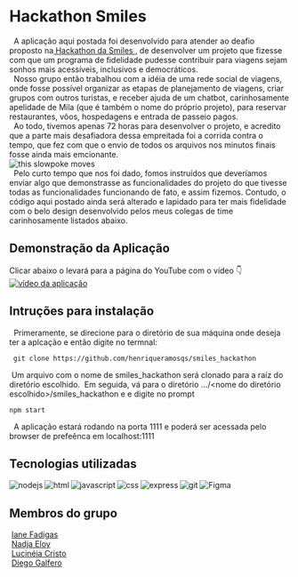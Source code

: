 # Hackathon Smiles
  &nbsp; A aplicação aqui postada foi desenvolvido para atender ao deafio proposto na<a href="https://www.hackathonsmiles.com.br/"> Hackathon da Smiles </a>
  , de desenvolver um projeto que fizesse com que um programa de fidelidade pudesse contribuir para viagens sejam sonhos mais acessíveis, inclusivos e democráticos.
  <br>
  &nbsp; Nosso grupo então trabalhou com a idéia de uma rede social de viagens, onde fosse possível organizar as etapas de planejamento de viagens, criar grupos com outros turistas,
  e receber ajuda  de um chatbot, carinhosamente apelidade de Mila (que é também o nome do próprio projeto),  para reservar restaurantes, vôos, hospedagens e entrada de passeio pagos.
     <br>
    &nbsp; Ao todo, tivemos apenas 72 horas para desenvolver o projeto, e acredito que a parte mais desafiadora dessa empreitada foi a corrida contra o tempo, que fez com que o envio de todos os arquivos nos minutos finais fosse ainda mais emcionante.<br>
   <img align="center" src="http://pa1.narvii.com/5725/2f6a9716c1c4c9f5ff058ebcbe8123f61dcdf615_hq.gif" alt="this slowpoke moves"  />
   <br>
    &nbsp;
   Pelo curto tempo que nos foi dado, fomos instruídos que deveríamos enviar algo que demonstrasse as funcionalidades do projeto do que tivesse todas as funcionalidades
   funcionando de fato, e assim fizemos. Contudo, o código aqui postado ainda será alterado e lapidado para ter mais fidelidade com o belo design desenvolvido pelos meus colegas de time carinhosamente listados abaixo.
   
## Demonstração da Aplicação

Clicar abaixo o levará para a página do YouTube com o vídeo :point_down:
<br>
[![vídeo da aplicação](https://img.youtube.com/vi/sY2M7lYj5qM/0.jpg)](https://www.youtube.com/watch?v=sY2M7lYj5qM)




## Intruções para instalação
  &nbsp; Primeramente, se direcione para o diretório de sua máquina onde deseja ter a aplcação e então digite no termnal:
   
  ```
   git clone https://github.com/henriqueramosqs/smiles_hackathon
   ```
   
  &nbsp;Um arquivo com o nome de smiles_hackathon será clonado para a raíz do diretório escolhido.
   &nbsp;Em seguida, vá para o diretório .../<nome do diretório escolhido>/smiles_hackathon e e digite no prompt
   ```
   npm start
   ```
&nbsp; A aplicação estará rodando na porta 1111 e poderá ser acessada pelo browser de prefeênca em localhost:1111

## Tecnologias utilizadas

<img align="left" alt="nodejs" src="https://img.shields.io/badge/node.js%20-%2343853D.svg?&style=for-the-badge&logo=node.js&logoColor=white" />
<img align="left" alt="html" src="https://img.shields.io/badge/HTML5-E34F26?style=for-the-badge&logo=html5&logoColor=white" />
<img align="left" alt="javascript" src="https://img.shields.io/badge/JavaScript-323330?style=for-the-badge&logo=javascript&logoColor=F7DF1E" />
<img align="left" alt="css" src="https://img.shields.io/badge/CSS3-1572B6?style=for-the-badge&logo=css3&logoColor=white" />
<img align="left" alt="express" src="https://img.shields.io/badge/Express.js-249225?style=for-the-badge&logo=express&logoColor=white" />
<img align="left" alt="git" src="https://img.shields.io/badge/Git-F05032?style=for-the-badge&logo=git&logoColor=white" />
<img align="left" alt="Figma" src="https://img.shields.io/badge/Figma-F24E1E?style=for-the-badge&logo=figma&logoColor=white" />
<br>

## Membros do grupo
   &nbsp;<a href ="https://www.linkedin.com/in/ianefadigas/o">Iane Fadigas</a>
  <br>
   &nbsp;<a href ="https://www.linkedin.com/in/nadja-engenheiradeproducao">Nadja Eloy</a>
  <br>
   &nbsp;<a href="https://www.linkedin.com/in/lucin%C3%A9ia-cristo/">Lucinéia Cristo</a>
     <br>
   &nbsp;<a href="https://www.linkedin.com/in/galofero">Diego Galfero</a>
 
